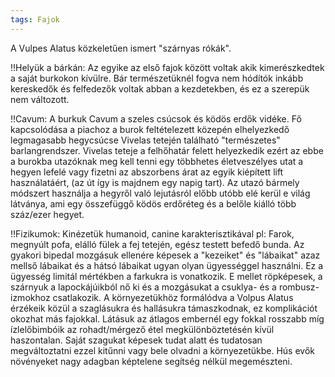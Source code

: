 ```yaml
---
tags: Fajok
---
```


A Vulpes Alatus közkeletűen ismert "szárnyas rókák".

!!Helyük a bárkán: 
Az egyike az első fajok között  voltak akik kimerészkedtek a saját burkokon kívülre. Bár természetüknél fogva nem hódítók inkább kereskedők és felfedezők voltak abban a kezdetekben, és ez a szerepük nem változott.

!!Cavum:
A burkuk Cavum a szeles csúcsok és ködös erdők vidéke. Fő kapcsolódása a piachoz a burok feltételezett közepén elhelyezkedő legmagasabb hegycsúcse Vivelas  tetején található "természetes" barlangrendszer.
Vivelas teteje a felhőhatár felett helyezkedik ezért az ebbe a burokba utazóknak meg kell tenni egy többhetes életveszélyes utat a hegyen lefelé vagy fizetni az abszorbens árat az egyik kiépített lift használatáért, (az út így is majdnem egy napig tart). Az utazó bármely módszert használja a hegyről való lejutásról előbb utóbb elé kerül e világ látványa, ami egy összefüggő ködös erdőréteg és a belőle kiálló több száz/ezer hegyet.

!!Fizikumok:
Kinézetük humanoid, canine karakterisztikával pl: Farok, megnyúlt pofa, elálló fülek a fej tetején, egész testett befedő bunda. Az gyakori bipedal mozgásuk ellenére képesek a "kezeiket" és "lábaikat" azaz mellső lábaikat és a hátsó lábaikat ugyan olyan ügyességgel használni. Ez a ügyesség limitál mértékben a farkukra is vonatkozik. E mellet röpképesek, a szárnyuk a lapockájúikból nő ki és a mozgásukat a csuklya- és a rombusz- izmokhoz csatlakozik. A környezetükhöz formálódva a Volpus Alatus érzékeik közül  a szaglásukra és hallásukra támaszkodnak, ez komplikációt okozhat más fajokkal. Látásuk az átlagos embernél egy fokkal rosszabb míg ízlelőbimbóik az rohadt/mérgező étel megkülönböztetésén kívül haszontalan. Saját szagukat képesek tudat alatt és tudatosan megváltoztatni ezzel kitűnni vagy bele olvadni a környezetükbe. Hús evők növényeket nagy adagban képtelene segítség nélkül megemészteni. 
